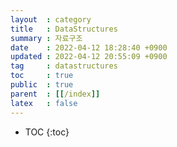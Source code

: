 ```yaml
---
layout  : category
title   : DataStructures
summary : 자료구조
date    : 2022-04-12 18:28:40 +0900
updated : 2022-04-12 20:55:09 +0900
tag     : datastructures
toc     : true
public  : true
parent  : [[/index]]
latex   : false
---
```

* TOC
  {:toc}